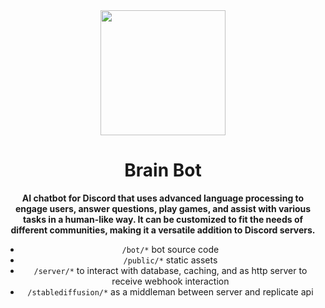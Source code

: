 <div align="center"><img src="https://cdn.statically.io/img/www.phonixal.studio/brainbot/assets/icon.png" width="200" height="200"/>
<h1>Brain Bot</h1>
<b>
  <p>AI chatbot for Discord that uses advanced language processing to engage users, answer questions, play games, and assist with various tasks in a human-like way. It can be customized to fit the needs of different communities, making it a versatile addition to Discord servers.</p>
</b>

* `/bot/*` bot source code
* `/public/*` static assets
* `/server/*` to interact with database, caching, and as http server to receive webhook interaction
* `/stablediffusion/*` as a middleman between server and replicate api